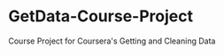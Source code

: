 GetData-Course-Project
======================

Course Project for Coursera's Getting and Cleaning Data
